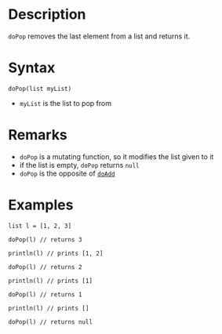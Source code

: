 ﻿# Description

`doPop` removes the last element from a list and returns it.

# Syntax

```step
doPop(list myList)
```

- `myList` is the list to pop from

# Remarks

- `doPop` is a mutating function, so it modifies the list given to it
- if the list is empty, `doPop` returns `null`
- `doPop` is the opposite of [`doAdd`](./DoAdd.md)

# Examples

```step
list l = [1, 2, 3]

doPop(l) // returns 3

println(l) // prints [1, 2]

doPop(l) // returns 2

println(l) // prints [1]

doPop(l) // returns 1

println(l) // prints []

doPop(l) // returns null
```

